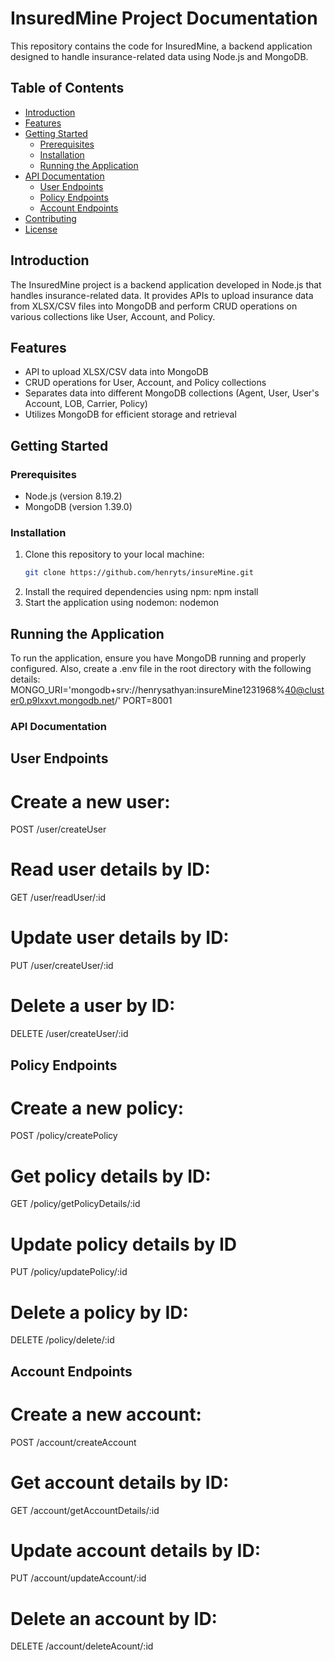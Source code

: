 # InsuredMine Project Documentation

This repository contains the code for InsuredMine, a backend application designed to handle insurance-related data using Node.js and MongoDB.

## Table of Contents

- [Introduction](#introduction)
- [Features](#features)
- [Getting Started](#getting-started)
  - [Prerequisites](#prerequisites)
  - [Installation](#installation)
  - [Running the Application](#running-the-application)
- [API Documentation](#api-documentation)
  - [User Endpoints](#user-endpoints)
  - [Policy Endpoints](#policy-endpoints)
  - [Account Endpoints](#account-endpoints)
- [Contributing](#contributing)
- [License](#license)

## Introduction

The InsuredMine project is a backend application developed in Node.js that handles insurance-related data. It provides APIs to upload insurance data from XLSX/CSV files into MongoDB and perform CRUD operations on various collections like User, Account, and Policy.

## Features

- API to upload XLSX/CSV data into MongoDB
- CRUD operations for User, Account, and Policy collections
- Separates data into different MongoDB collections (Agent, User, User's Account, LOB, Carrier, Policy)
- Utilizes MongoDB for efficient storage and retrieval

## Getting Started

### Prerequisites

- Node.js (version 8.19.2)
- MongoDB (version 1.39.0)

### Installation

1. Clone this repository to your local machine:
   ```bash
   git clone https://github.com/henryts/insureMine.git
2. Install the required dependencies using npm:
    npm install
3. Start the application using nodemon:
    nodemon 
## Running the Application
To run the application, ensure you have MongoDB running and properly configured. Also, create a .env file in the root directory with the following details:
MONGO_URI='mongodb+srv://henrysathyan:insureMine1231968%40@cluster0.p9lxxvt.mongodb.net/'
PORT=8001

### API Documentation
## User Endpoints
# Create a new user:

POST /user/createUser
# Read user details by ID:

GET /user/readUser/:id

# Update user details by ID:
PUT /user/createUser/:id

# Delete a user by ID:
DELETE /user/createUser/:id

## Policy Endpoints
# Create a new policy:
POST /policy/createPolicy
# Get policy details by ID:
GET /policy/getPolicyDetails/:id
# Update policy details by ID

PUT /policy/updatePolicy/:id
# Delete a policy by ID:

DELETE /policy/delete/:id

## Account Endpoints
# Create a new account:

POST /account/createAccount
# Get account details by ID:

GET /account/getAccountDetails/:id
# Update account details by ID:


PUT /account/updateAccount/:id
# Delete an account by ID:

DELETE /account/deleteAcount/:id


